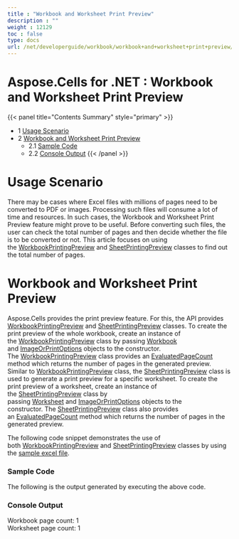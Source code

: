 ```yaml
---
title : "Workbook and Worksheet Print Preview" 
description : "" 
weight : 12129 
toc : false
type: docs
url: /net/developerguide/workbook/workbook+and+worksheet+print+preview/
---
```


# Aspose.Cells for .NET : Workbook and Worksheet Print Preview


{{< panel title="Contents Summary" style="primary" >}}
*   1 [Usage Scenario](#usage-scenario)
*   2 [Workbook and Worksheet Print Preview](#workbook-and-worksheet-print-preview)
    *   2.1 [Sample Code](#sample-code)
    *   2.2 [Console Output](#console-output)
{{< /panel >}}
 

# Usage Scenario

There may be cases where Excel files with millions of pages need to be converted to PDF or images. Processing such files will consume a lot of time and resources. In such cases, the Workbook and Worksheet Print Preview feature might prove to be useful. Before converting such files, the user can check the total number of pages and then decide whether the file is to be converted or not. This article focuses on using the [WorkbookPrintingPreview](https://apireference.aspose.com/net/cells/aspose.cells.rendering/workbookprintingpreview) and [SheetPrintingPreview](https://apireference.aspose.com/net/cells/aspose.cells.rendering/sheetprintingpreview) classes to find out the total number of pages.

# Workbook and Worksheet Print Preview

Aspose.Cells provides the print preview feature. For this, the API provides [WorkbookPrintingPreview](https://apireference.aspose.com/net/cells/aspose.cells.rendering/workbookprintingpreview) and [SheetPrintingPreview](https://apireference.aspose.com/net/cells/aspose.cells.rendering/sheetprintingpreview) classes. To create the print preview of the whole workbook, create an instance of the [WorkbookPrintingPreview](https://apireference.aspose.com/net/cells/aspose.cells.rendering/workbookprintingpreview) class by passing [Workbook](https://apireference.aspose.com/net/cells/aspose.cells/workbook) and [ImageOrPrintOptions](https://apireference.aspose.com/net/cells/aspose.cells.rendering/imageorprintoptions) objects to the constructor. The [WorkbookPrintingPreview](https://apireference.aspose.com/net/cells/aspose.cells.rendering/workbookprintingpreview) class provides an [EvaluatedPageCount](https://apireference.aspose.com/net/cells/aspose.cells.rendering/workbookprintingpreview/properties/evaluatedpagecount) method which returns the number of pages in the generated preview. Similar to [WorkbookPrintingPreview](https://apireference.aspose.com/net/cells/aspose.cells.rendering/workbookprintingpreview) class, the [SheetPrintingPreview](https://apireference.aspose.com/net/cells/aspose.cells.rendering/sheetprintingpreview) class is used to generate a print preview for a specific worksheet. To create the print preview of a worksheet, create an instance of the [SheetPrintingPreview](https://apireference.aspose.com/net/cells/aspose.cells.rendering/sheetprintingpreview) class by passing [Worksheet](https://apireference.aspose.com/net/cells/aspose.cells/worksheet) and [ImageOrPrintOptions](https://apireference.aspose.com/net/cells/aspose.cells.rendering/imageorprintoptions) objects to the constructor. The [SheetPrintingPreview](https://apireference.aspose.com/net/cells/aspose.cells.rendering/sheetprintingpreview) class also provides an [EvaluatedPageCount](https://apireference.aspose.com/net/cells/aspose.cells.rendering/sheetprintingpreview/properties/evaluatedpagecount) method which returns the number of pages in the generated preview.

The following code snippet demonstrates the use of both [WorkbookPrintingPreview](https://apireference.aspose.com/net/cells/aspose.cells.rendering/workbookprintingpreview) and [SheetPrintingPreview](https://apireference.aspose.com/net/cells/aspose.cells.rendering/sheetprintingpreview) classes by using the [sample excel file](https://docs2.aspose.com/cells/net/attachments/94635905/94896177.xlsx).

### Sample Code

The following is the output generated by executing the above code.

### Console Output

Workbook page count: 1  
Worksheet page count: 1

